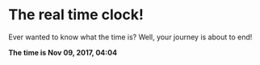 # The real time clock!

Ever wanted to know what the time is? Well, your journey is about to end!

**The time is Nov 09, 2017, 04:04**